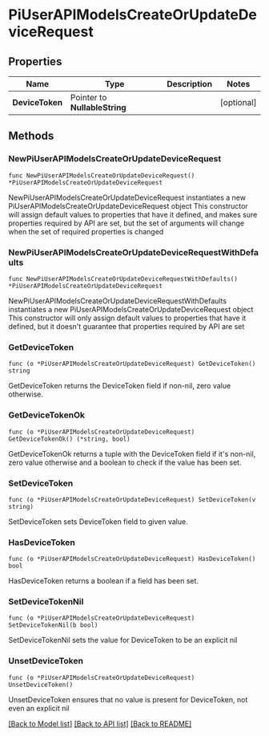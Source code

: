 # PiUserAPIModelsCreateOrUpdateDeviceRequest

## Properties

Name | Type | Description | Notes
------------ | ------------- | ------------- | -------------
**DeviceToken** | Pointer to **NullableString** |  | [optional] 

## Methods

### NewPiUserAPIModelsCreateOrUpdateDeviceRequest

`func NewPiUserAPIModelsCreateOrUpdateDeviceRequest() *PiUserAPIModelsCreateOrUpdateDeviceRequest`

NewPiUserAPIModelsCreateOrUpdateDeviceRequest instantiates a new PiUserAPIModelsCreateOrUpdateDeviceRequest object
This constructor will assign default values to properties that have it defined,
and makes sure properties required by API are set, but the set of arguments
will change when the set of required properties is changed

### NewPiUserAPIModelsCreateOrUpdateDeviceRequestWithDefaults

`func NewPiUserAPIModelsCreateOrUpdateDeviceRequestWithDefaults() *PiUserAPIModelsCreateOrUpdateDeviceRequest`

NewPiUserAPIModelsCreateOrUpdateDeviceRequestWithDefaults instantiates a new PiUserAPIModelsCreateOrUpdateDeviceRequest object
This constructor will only assign default values to properties that have it defined,
but it doesn't guarantee that properties required by API are set

### GetDeviceToken

`func (o *PiUserAPIModelsCreateOrUpdateDeviceRequest) GetDeviceToken() string`

GetDeviceToken returns the DeviceToken field if non-nil, zero value otherwise.

### GetDeviceTokenOk

`func (o *PiUserAPIModelsCreateOrUpdateDeviceRequest) GetDeviceTokenOk() (*string, bool)`

GetDeviceTokenOk returns a tuple with the DeviceToken field if it's non-nil, zero value otherwise
and a boolean to check if the value has been set.

### SetDeviceToken

`func (o *PiUserAPIModelsCreateOrUpdateDeviceRequest) SetDeviceToken(v string)`

SetDeviceToken sets DeviceToken field to given value.

### HasDeviceToken

`func (o *PiUserAPIModelsCreateOrUpdateDeviceRequest) HasDeviceToken() bool`

HasDeviceToken returns a boolean if a field has been set.

### SetDeviceTokenNil

`func (o *PiUserAPIModelsCreateOrUpdateDeviceRequest) SetDeviceTokenNil(b bool)`

 SetDeviceTokenNil sets the value for DeviceToken to be an explicit nil

### UnsetDeviceToken
`func (o *PiUserAPIModelsCreateOrUpdateDeviceRequest) UnsetDeviceToken()`

UnsetDeviceToken ensures that no value is present for DeviceToken, not even an explicit nil

[[Back to Model list]](../README.md#documentation-for-models) [[Back to API list]](../README.md#documentation-for-api-endpoints) [[Back to README]](../README.md)



